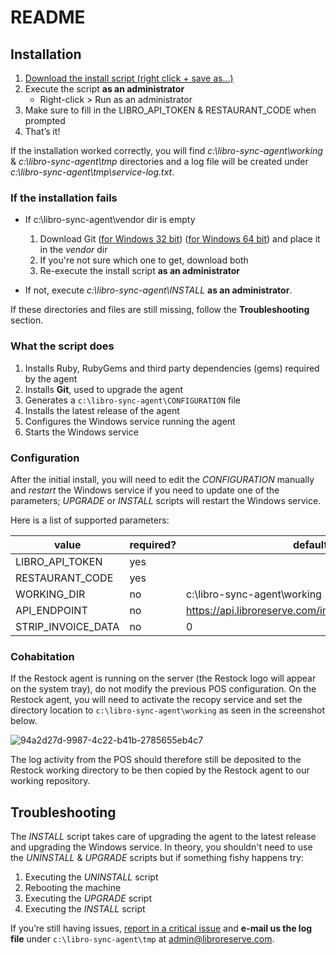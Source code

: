 # README

## Installation

1. [Download the install script (right click + save as...)](https://raw.githubusercontent.com/libroreserve/sync-agent/master/lib/install.bat)
2. Execute the script **as an administrator**
    * Right-click > Run as an administrator
3. Make sure to fill in the LIBRO_API_TOKEN & RESTAURANT_CODE when prompted
4. That’s it!

If the installation worked correctly, you will find *c:\libro-sync-agent\working* & *c:\libro-sync-agent\tmp* directories and a log file will be created under *c:\libro-sync-agent\tmp\service-log.txt*.

### If the installation fails

* If c:\libro-sync-agent\vendor dir is empty
    1. Download Git ([for Windows 32 bit](https://github.com/libroreserve/sync-agent/raw/downloads/vendor/Git-2.20.1-32-bit.exe)) ([for Windows 64 bit](https://github.com/libroreserve/sync-agent/raw/downloads/vendor/Git-2.20.1-64-bit.exe)) and place it in the *vendor* dir
    2. If you're not sure which one to get, download both
    3. Re-execute the install script **as an administrator**

* If not, execute *c:\libro-sync-agent\INSTALL* **as an administrator**.

If these directories and files are still missing, follow the **Troubleshooting** section.

### What the script does

1. Installs Ruby, RubyGems and third party dependencies (gems) required by the agent
2. Installs **Git**, used to upgrade the agent
3. Generates a `c:\libro-sync-agent\CONFIGURATION` file
4. Installs the latest release of the agent
5. Configures the Windows service running the agent
6. Starts the Windows service

### Configuration

After the initial install, you will need to edit the *CONFIGURATION* manually and *restart* the Windows service if you need to update one of the parameters; *UPGRADE* or *INSTALL* scripts will restart the Windows service.

Here is a list of supported parameters:

value              | required? | default                                              |
-------------------|-----------|------------------------------------------------------|
LIBRO_API_TOKEN    | yes       |                                                      |
RESTAURANT_CODE    | yes       |                                                      |
WORKING_DIR        | no        | c:\libro-sync-agent\working                          |
API_ENDPOINT       | no        | https://api.libroreserve.com/inbound/maitre_d/status |
STRIP_INVOICE_DATA | no        | 0                                                    |

### Cohabitation

If the Restock agent is running on the server (the Restock logo will appear on the system tray), do not modify the previous POS configuration. On the Restock agent, you will need to activate the recopy service and set the directory location to `c:\libro-sync-agent\working` as seen in the screenshot below.

![94a2d27d-9987-4c22-b41b-2785655eb4c7](https://user-images.githubusercontent.com/77757014/167418339-9259abd4-38f8-477c-bb59-f36c1283c7ad.png)

The log activity from the POS should therefore still be deposited to the Restock working directory to be then copied by the Restock agent to our working repository.

## Troubleshooting

The *INSTALL* script takes care of upgrading the agent to the latest release and upgrading the Windows service.
In theory, you shouldn't need to use the *UNINSTALL* & *UPGRADE* scripts but if something fishy happens try:

1. Executing the *UNINSTALL* script
2. Rebooting the machine
3. Executing the *UPGRADE* script
4. Executing the *INSTALL* script

If you’re still having issues, [report in a critical issue](https://github.com/libroreserve/sync-agent/issues) and **e-mail us the log file** under `c:\libro-sync-agent\tmp` at admin@libroreserve.com.
